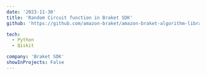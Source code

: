 ```yaml
---
date: '2023-11-30'
title: 'Random Circuit function in Braket SDK'
github: 'https://github.com/amazon-braket/amazon-braket-algorithm-library/pull/122#issue-2019586557'

tech:
  - Python
  - Qiskit

company: 'Braket SDK'
showInProjects: False
---
```

